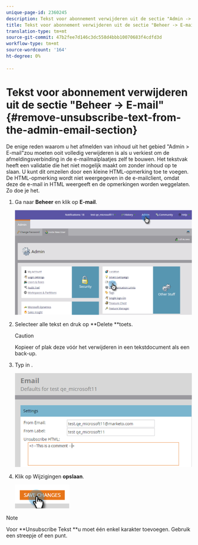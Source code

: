 ```yaml
---
unique-page-id: 2360245
description: Tekst voor abonnement verwijderen uit de sectie "Admin -> Email" - Marketo Docs - Productdocumentatie
title: Tekst voor abonnement verwijderen uit de sectie "Beheer -> E-mail"
translation-type: tm+mt
source-git-commit: 47b2fee7d146c3dc558d4bbb10070683f4cdfd3d
workflow-type: tm+mt
source-wordcount: '164'
ht-degree: 0%

---
```



# Tekst voor abonnement verwijderen uit de sectie &quot;Beheer -> E-mail&quot; {#remove-unsubscribe-text-from-the-admin-email-section}

De enige reden waarom u het afmelden van inhoud uit het gebied &quot;Admin > E-mail&quot;zou moeten ooit volledig verwijderen is als u verkiest om de afmeldingsverbinding in de e-mailmalplaatjes zelf te bouwen. Het tekstvak heeft een validatie die het niet mogelijk maakt om zonder inhoud op te slaan. U kunt dit omzeilen door een kleine HTML-opmerking toe te voegen. De HTML-opmerking wordt niet weergegeven in de e-mailclient, omdat deze de e-mail in HTML weergeeft en de opmerkingen worden weggelaten. Zo doe je het.

1. Ga naar **Beheer** en klik op **E-mail**.

   ![](assets/image2016-8-26-13-3a57-3a9.png)

1. Selecteer alle tekst en druk op **Delete **toets.

   >[!CAUTION]
   >
   >Kopieer of plak deze vóór het verwijderen in een tekstdocument als een back-up.

1. Typ in **<!--This is a comment -->**.

   ![](assets/image2016-8-26-13-3a53-3a15.png)

1. Klik op Wijzigingen **opslaan**.

   ![](assets/image2016-8-26-13-3a59-3a40.png)

>[!NOTE]
>
>Voor **Unsubscribe Tekst **u moet één enkel karakter toevoegen. Gebruik een streepje of een punt.

